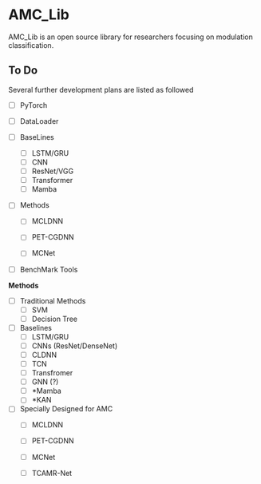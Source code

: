 # AMC_Lib
AMC_Lib is an open source library for researchers focusing on modulation classification.



## To Do

Several further development plans are listed as followed

- [ ] PyTorch
- [ ] DataLoader
- [ ] BaseLines
  - [ ] LSTM/GRU
  - [ ] CNN
  - [ ] ResNet/VGG
  - [ ] Transformer
  - [ ] Mamba

- [ ] Methods

  - [ ] MCLDNN

  - [ ] PET-CGDNN

  - [ ] MCNet

- [ ] BenchMark Tools



**Methods**

- [ ] Traditional Methods
  - [ ] SVM
  - [ ] Decision Tree

- [ ] Baselines
  - [ ] LSTM/GRU
  - [ ] CNNs (ResNet/DenseNet)
  - [ ] CLDNN
  - [ ] TCN
  - [ ] Transfromer
  - [ ] GNN (?)
  - [ ] *Mamba
  - [ ] *KAN
- [ ] Specially Designed for AMC
  - [ ] MCLDNN
  - [ ] PET-CGDNN
  - [ ] MCNet
  - [ ] TCAMR-Net



